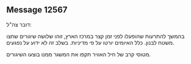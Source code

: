 ## Message 12567

דובר צה"ל: 

בהמשך להתרעות שהופעלו לפני זמן קצר במרכז הארץ, זוהו שלושה שיגורים שחצו משטח לבנון. 
כלל האיומים יורטו על פי מדיניות. 
בשלב זה לא ידוע על נפגעים.

מטוסי קרב של חיל האוויר תקפו את המשגר ממנו בוצעו השיגורים.


